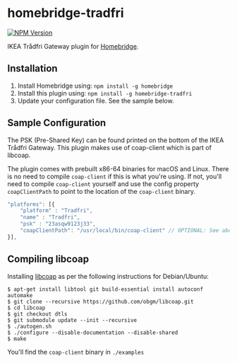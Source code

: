 # homebridge-tradfri
[![NPM Version](https://img.shields.io/npm/v/homebridge-tradfri.svg)](https://www.npmjs.com/package/homebridge-tradfri)

IKEA Trådfri Gateway plugin for [Homebridge](https://github.com/nfarina/homebridge).

## Installation

1. Install Homebridge using: `npm install -g homebridge`
2. Install this plugin using: `npm install -g homebridge-tradfri`
3. Update your configuration file. See the sample below.

## Sample Configuration

The PSK (Pre-Shared Key) can be found printed on the bottom of the IKEA Trådfri Gateway.
This plugin makes use of coap-client which is part of libcoap. 

The plugin comes with prebuilt x86-64 binaries for macOS and Linux. There is no need to compile ```coap-client``` if this is what you're using. If not, you'll need to compile ```coap-client``` yourself and use the config property ```coapClientPath``` to point to the location of the ```coap-client``` binary.
```js
"platforms": [{
    "platform" : "Tradfri",
    "name" : "Tradfri",
    "psk" : "23asqw9123j33",
    "coapClientPath": "/usr/local/bin/coap-client" // OPTIONAL: See above
}],
```

## Compiling libcoap
Installing [libcoap](https://github.com/obgm/libcoap) as per the following instructions for Debian/Ubuntu:
```shell
$ apt-get install libtool git build-essential install autoconf automake
$ git clone --recursive https://github.com/obgm/libcoap.git
$ cd libcoap
$ git checkout dtls
$ git submodule update --init --recursive
$ ./autogen.sh
$ ./configure --disable-documentation --disable-shared
$ make
```

You'll find the ```coap-client``` binary in ```./examples```